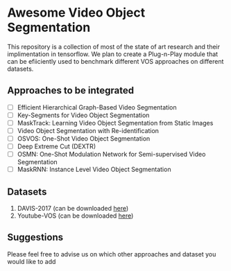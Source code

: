 # Awesome Video Object Segmentation

This repository is a collection of most of the state of art research and their implimentation in tensorflow. We plan to create a Plug-n-Play module that can be efiiciently used to benchmark different VOS approaches on different datasets.

## Approaches to be integrated

- [ ] Efficient Hierarchical Graph-Based Video Segmentation
- [ ] Key-Segments for Video Object Segmentation
- [ ] MaskTrack: Learning Video Object Segmentation from Static Images
- [ ] Video Object Segmentation with Re-identification
- [ ] OSVOS: One-Shot Video Object Segmentation
- [ ] Deep Extreme Cut (DEXTR)
- [ ] OSMN: One-Shot Modulation Network for Semi-supervised Video Segmentation
- [ ] MaskRNN: Instance Level Video Object Segmentation

## Datasets

1. DAVIS-2017 (can be downloaded [here](https://davischallenge.org/davis2017/code.html))
2. Youtube-VOS (can be downloaded [here]())


## Suggestions

Please feel free to advise us on which other approaches and dataset you would like to add
